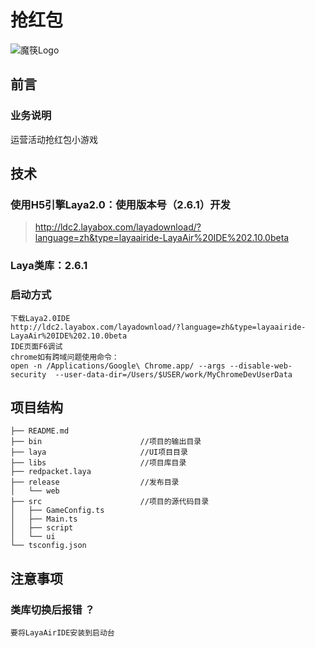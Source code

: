 # 抢红包
![魔筷Logo](https://sjmhgl.mockuai.com/favicon.ico)

## 前言
### 业务说明
运营活动抢红包小游戏

## 技术
### 使用H5引擎Laya2.0：使用版本号（2.6.1）开发
> http://ldc2.layabox.com/layadownload/?language=zh&type=layaairide-LayaAir%20IDE%202.10.0beta

### Laya类库：2.6.1

### 启动方式
  ```
  下载Laya2.0IDE
  http://ldc2.layabox.com/layadownload/?language=zh&type=layaairide-LayaAir%20IDE%202.10.0beta
  IDE页面F6调试
  chrome如有跨域问题使用命令：
  open -n /Applications/Google\ Chrome.app/ --args --disable-web-security  --user-data-dir=/Users/$USER/work/MyChromeDevUserData
  ```

## 项目结构
```
├── README.md 
├── bin                      //项目的输出目录
├── laya                     //UI项目目录
├── libs                     //项目库目录
├── redpacket.laya
├── release                  //发布目录
│   └── web
├── src                      //项目的源代码目录
│   ├── GameConfig.ts
│   ├── Main.ts
│   ├── script
│   └── ui
└── tsconfig.json
```


## 注意事项
### 类库切换后报错 ？
  ```
  要将LayaAirIDE安装到启动台
  ```
